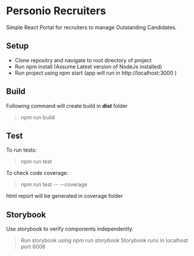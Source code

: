 # Personio Recruiters

Simple React Portal for recruiters to manage Outstanding Candidates.

## Setup

- Clone repositry and navigate to root directory of project
- Run npm install (Assume Latest version of NodeJs installed)
- Run project using npm start (app will run in http://localhost:3000 )

## Build

Following command will create build in **dist** folder

> npm run build

## Test

To run tests:

> npm run test

To check code coverage:

> npm run test -- --coverage

html report will be generated in coverage folder

## Storybook

Use storybook to verify components independently.

> Run storybook using _npm run storybook_
> Storybook runs in localhost port 6006
